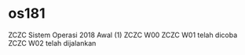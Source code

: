 # os181
ZCZC Sistem Operasi 2018 Awal (1)
ZCZC W00
ZCZC W01 telah dicoba
ZCZC W02 telah dijalankan 
